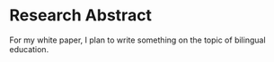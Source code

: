 
# Research Abstract

For my white paper, I plan to write something on the topic of bilingual education.
